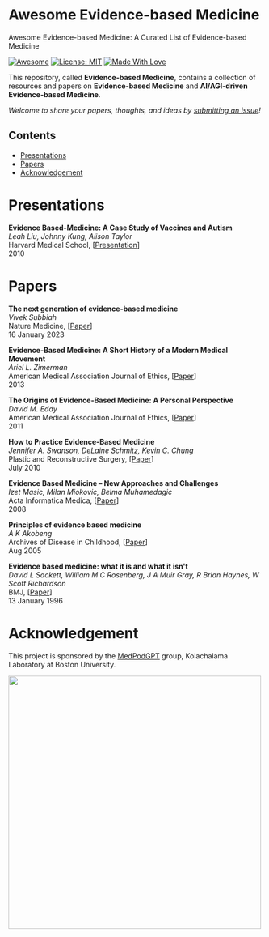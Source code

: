 # Awesome Evidence-based Medicine
Awesome Evidence-based Medicine: A Curated List of Evidence-based Medicine

[![Awesome](https://cdn.rawgit.com/sindresorhus/awesome/d7305f38d29fed78fa85652e3a63e154dd8e8829/media/badge.svg)](https://github.com/SuperBruceJia/Awesome-Evidence-based-Medicine) 
[![License: MIT](https://img.shields.io/badge/License-MIT-green.svg)](https://opensource.org/licenses/MIT)
[![Made With Love](https://img.shields.io/badge/Made%20With-Love-red.svg)](https://github.com/SuperBruceJia/Awesome-Evidence-based-Medicine)

This repository, called **Evidence-based Medicine**, contains a collection of resources and papers on **Evidence-based Medicine** and **AI/AGI-driven Evidence-based Medicine**. 

*Welcome to share your papers, thoughts, and ideas by [submitting an issue](https://github.com/SuperBruceJia/Awesome-Evidence-based-Medicine/issues/new)!* 

## Contents
- [Presentations](#Presentations)
- [Papers](#Papers)
- [Acknowledgement](#Acknowledgement)

# Presentations
**Evidence Based-Medicine: A Case Study of Vaccines and Autism**\
_Leah Liu, Johnny Kung, Alison Taylor_\
Harvard Medical School, [[Presentation](https://sitn.hms.harvard.edu/wp-content/uploads/2010/09/Lecture_1.1.pdf)]\
2010

# Papers
**The next generation of evidence-based medicine**\
_Vivek Subbiah_\
Nature Medicine, [[Paper](https://www.nature.com/articles/s41591-022-02160-z)]\
16 January 2023

**Evidence-Based Medicine: A Short History of a Modern Medical Movement**\
_Ariel L. Zimerman_\
American Medical Association Journal of Ethics, [[Paper](https://journalofethics.ama-assn.org/article/evidence-based-medicine-short-history-modern-medical-movement/2013-01)]\
2013

**The Origins of Evidence-Based Medicine: A Personal Perspective**\
_David M. Eddy_\
American Medical Association Journal of Ethics, [[Paper](https://journalofethics.ama-assn.org/article/origins-evidence-based-medicine-personal-perspective/2011-01)]\
2011

**How to Practice Evidence-Based Medicine**\
_Jennifer A. Swanson, DeLaine Schmitz, Kevin C. Chung_\
Plastic and Reconstructive Surgery, [[Paper](https://www.ncbi.nlm.nih.gov/pmc/articles/PMC4389891/)]\
July 2010

**Evidence Based Medicine – New Approaches and Challenges**\
_Izet Masic, Milan Miokovic, Belma Muhamedagic_\
Acta Informatica Medica, [[Paper](https://www.ncbi.nlm.nih.gov/pmc/articles/PMC3789163/)]\
2008

**Principles of evidence based medicine**\
_A K Akobeng_\
Archives of Disease in Childhood, [[Paper](https://pubmed.ncbi.nlm.nih.gov/16040884/)]\
Aug 2005

**Evidence based medicine: what it is and what it isn't**\
_David L Sackett, William M C Rosenberg, J A Muir Gray, R Brian Haynes, W Scott Richardson_\
BMJ, [[Paper](https://www.bmj.com/content/312/7023/71)]\
13 January 1996

# Acknowledgement
This project is sponsored by the [MedPodGPT](https://medpodgpt.org/) group, Kolachalama Laboratory at Boston University.

<a href="https://medpodgpt.org/"> <img width="500" src="https://github.com/user-attachments/assets/234af688-d099-4c51-9122-09b9cff17ac4"></a>
